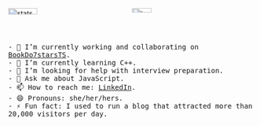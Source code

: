 <div style="display: flex; gap: 1%; margin-bottom: 1rem;">
  <div style="flex: 1; max-width: 49%;">
    <img alt="stats" src="https://github-readme-stats.vercel.app/api?username=younghyunlee22&show_icons=true&theme=holi" style="width: 49%; height: auto;" />
  </div>
  <div style="flex: 1; max-width: 59%;">
    <img alt="top-langs" src="https://github-readme-stats.vercel.app/api/top-langs/?username=younghyunlee22&hide=c%23,powershell,Mathematica,Ruby,Objective-C,Objective-C%2b%2b,Cuda&title_color=61dafb&text_color=ffffff&icon_color=61dafb&bg_color=20232a&langs_count=8&layout=compact&border_color=61dafb&hide_border=true&size_weight=0.5&count_weight=0.5" style="width: 40%; height: auto;" />
  </div>
</div>

<div style="font-family: monospace;">
- 🔭 I’m currently working and collaborating on <a href="https://github.com/BookDo7starsTS">BookDo7starsTS</a>.<br>
- 🌱 I’m currently learning C++.<br>
- 🤔 I’m looking for help with interview preparation.<br>
- 💬 Ask me about JavaScript.<br>
- 📫 How to reach me: <a href="https://www.linkedin.com/in/younghyun-lee-yhl/" target="_blank">LinkedIn</a>.<br>
- 😄 Pronouns: she/her/hers.<br>
- ⚡ Fun fact: I used to run a blog that attracted more than 20,000 visitors per day.
</div>
